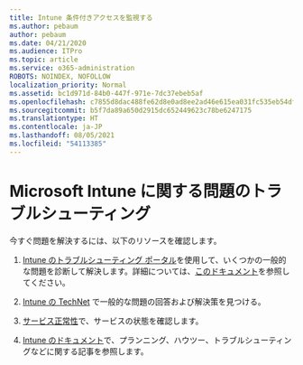 ```yaml
---
title: Intune 条件付きアクセスを監視する
ms.author: pebaum
author: pebaum
ms.date: 04/21/2020
ms.audience: ITPro
ms.topic: article
ms.service: o365-administration
ROBOTS: NOINDEX, NOFOLLOW
localization_priority: Normal
ms.assetid: bc1d971d-84b0-447f-971e-7dc37ebeb5af
ms.openlocfilehash: c7855d8dac488fe62d8e0ad8ee2ad46e615ea031fc535eb54dfde9512c8921ea
ms.sourcegitcommit: b5f7da89a650d2915dc652449623c78be6247175
ms.translationtype: HT
ms.contentlocale: ja-JP
ms.lasthandoff: 08/05/2021
ms.locfileid: "54113385"
---
```

# <a name="troubleshoot-issues-with-microsoft-intune"></a>Microsoft Intune に関する問題のトラブルシューティング

今すぐ問題を解決するには、以下のリソースを確認します。
  
1. [Intune のトラブルシューティング ポータル](https://devicemanagement.microsoft.com/#blade/Microsoft_Intune_DeviceSettings/TroubleshootBlade)を使用して、いくつかの一般的な問題を診断して解決します。詳細については、[このドキュメント](https://docs.microsoft.com/intune/help-desk-operators)を参照してください。
    
2. [Intune の TechNet](https://social.technet.microsoft.com/forums/home?forum=microsoftintuneprod) で一般的な問題の回答および解決策を見つける。
    
3. [サービス正常性](https://portal.office.com/AdminPortal/Home#/servicehealth)で、サービスの状態を確認します。 
    
4. [Intune のドキュメント](https://docs.microsoft.com/intune/)で、プランニング、ハウツー、トラブルシューティングなどに関する記事を参照します。 
    

